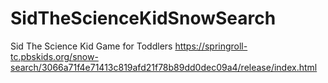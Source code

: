 # SidTheScienceKidSnowSearch
Sid The Science Kid Game for Toddlers https://springroll-tc.pbskids.org/snow-search/3066a71f4e71413c819afd21f78b89dd0dec09a4/release/index.html
